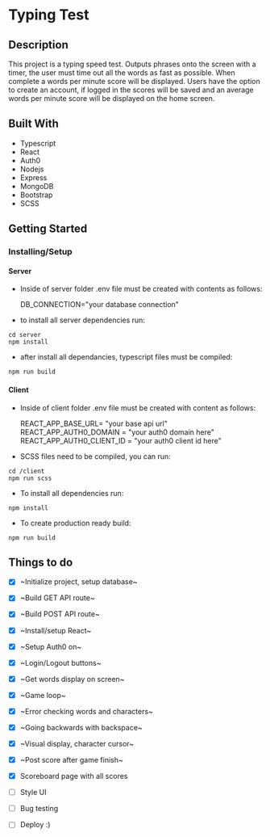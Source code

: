# Typing Test

## Description

This project is a typing speed test. Outputs phrases onto the screen with a timer, the user must time out all the words as fast as possible. When complete a words per minute score will be displayed. Users have the option to create an account, if logged in the scores will be saved and an average words per minute score will be displayed on the home screen.

## Built With
- Typescript
- React
- Auth0
- Nodejs
- Express
- MongoDB
- Bootstrap
- SCSS

## Getting Started

### Installing/Setup
#### Server 
* Inside of server folder .env file must be created with contents as follows: 

    DB_CONNECTION="your database connection"

* to install all server dependencies run:

```
cd server
npm install
```
* after install all dependancies, typescript files must be compiled: 
```
npm run build
```
#### Client
* Inside of client folder .env file must be created with content as follows: 

    REACT_APP_BASE_URL= "your base api url" 
    REACT_APP_AUTH0_DOMAIN =  "your auth0 domain here"
    REACT_APP_AUTH0_CLIENT_ID = "your auth0 client id here"

* SCSS files need to be compiled, you can run:

```
cd /client
npm run scss
```

* To install all dependencies run:

```
npm install
```

* To create production ready build:

```
npm run build
```

## Things to do

- [x] ~Initialize project, setup database~
- [x] ~Build GET API route~
- [x] ~Build POST API route~
- [x] ~Install/setup React~
- [x] ~Setup Auth0 on~
- [x] ~Login/Logout buttons~
- [x] ~Get words display on screen~
- [x] ~Game loop~
- [x] ~Error checking words and characters~
- [x] ~Going backwards with backspace~
- [x] ~Visual display, character cursor~
- [x] ~Post score after game finish~
- [x] Scoreboard page with all scores
- [ ] Style UI
- [ ] Bug testing
- [ ] Deploy :)



